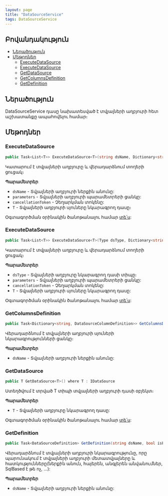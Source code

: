 ```yaml
---
layout: page
title: "DataSourceService" 
tags: DataSourceService
---
```


## Բովանդակություն
* [Ներածություն](#ներածություն)
* [Մեթոդներ](#մեթոդներ)
  * [ExecuteDataSource](#executedatasource)
  * [ExecuteDataSource](#executedatasource-1)
  * [GetDataSource](#getdatasource)
  * [GetColumnsDefinition](#getcolumnsdefinition)
  * [GetDefinition](#getdefinition)

## Ներածություն

DataSourceService դասը նախատեսված է տվյալների աղբյուրի հետ աշխատանքը ապահովելու համար։

## Մեթոդներ

### ExecuteDataSource

```c#
public Task<List<T>> ExecuteDataSource<T>(string dsName, Dictionary<string, object> parameters, CancellationToken cancellationToken = default)
```

Կատարում է տվյալների աղբյուրը և վերադարձնում տողերի ցուցակ։

**Պարամետրեր**

* `dsName` - Տվյալների աղբյուրի ներքին անունը:
* `parameters` - Տվյալների աղբյուրի պարամետրերի ցանկը:
* `cancellationToken` - Չեղարկման տոկենը:
* `T` - Տվյալների աղբյուրի սյուները նկարագրող դասը։

Օգտագործման օրինակին ծանոթանալու համար [տե՛ս](../examples/ds.md#1-չտիպիզացված-կատարում):

### ExecuteDataSource

```c#
public Task<List<T>> ExecuteDataSource<T>(Type dsType, Dictionary<string, object> parameters, CancellationToken cancellationToken = default)
```

Կատարում է տվյալների աղբյուրը և վերադարձնում տողերի ցուցակ։

**Պարամետրեր**

* `dsType` - Տվյալների աղբյուրը նկարագրող դասի տիպը։
* `parameters` - Տվյալների աղբյուրի պարամետրերի ցանկը:
* `cancellationToken` - Չեղարկման տոկենը:
* `T` - Տվյալների աղբյուրի սյուները նկարագրող դասը:

Օգտագործման օրինակին ծանոթանալու համար [տե՛ս](../examples/ds.md#1-չտիպիզացված-կատարում):

### GetColumnsDefinition

```c#
public Task<Dictionary<string, DataSourceColumnDefinition>> GetColumnsDefinition(string dsName)
```

Վերադարձնում է տվյալների աղբյուրի սյուների նկարագրությունների ցանկը։

**Պարամետրեր**
* `dsName` - Տվյալների աղբյուրի ներքին անունը:

### GetDataSource

```c#
public T GetDataSource<T>() where T : IDataSource
```

Ստեղծվում է տրված T տիպի տվյալների աղբյուրի դասի օբյեկտ։

**Պարամետրեր**

* `T` - Տվյալների աղբյուրը նկարագրող դասը:

Օգտագործման օրինակին ծանոթանալու համար [տե՛ս](../examples/ds.md#2-տիպիզացված--կատարում):

### GetDefinition

```c#
public Task<DataSourceDefinition> GetDefinition(string dsName, bool isFull = false)
```

Վերադարձնում է տվյալների աղբյուրի նկարագրությունը, որը պարունակում է տվյալների աղբյուրի մետատվյալները և հատկությունները(ներքին անուն, հայերեն, անգլերեն անվանումներ, SqlBased է թե ոչ, ...):

**Պարամետրեր**
* `dsName` - Տվյալների աղբյուրի ներքին անունը:
